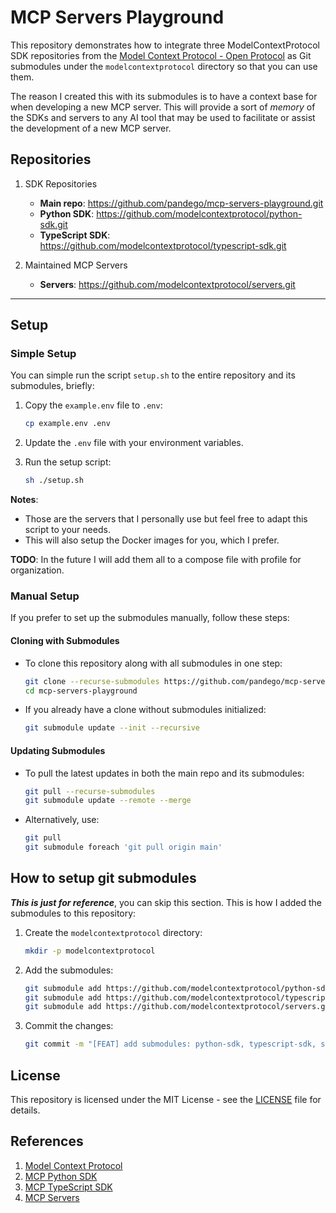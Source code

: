 # MCP Servers Playground

This repository demonstrates how to integrate three ModelContextProtocol SDK repositories from the [Model Context Protocol - Open Protocol](https://modelcontextprotocol.io/introduction) as Git submodules under the `modelcontextprotocol` directory so that you can use them.

The reason I created this with its submodules is to have a context base for when developing a new MCP server. This will provide a sort of *memory* of the SDKs and servers to any AI tool that may be used to facilitate or assist the development of a new MCP server.

## Repositories

1. SDK Repositories
    - **Main repo**: https://github.com/pandego/mcp-servers-playground.git
    - **Python SDK**: https://github.com/modelcontextprotocol/python-sdk.git
    - **TypeScript SDK**: https://github.com/modelcontextprotocol/typescript-sdk.git

2. Maintained MCP Servers
    - **Servers**: https://github.com/modelcontextprotocol/servers.git

---

## Setup

### Simple Setup

You can simple run the script `setup.sh` to the entire repository and its submodules, briefly:

1. Copy the `example.env` file to `.env`:
    ```bash
    cp example.env .env
    ```

2. Update the `.env` file with your environment variables.

3. Run the setup script:

    ```bash
    sh ./setup.sh
    ```

**Notes**:
- Those are the servers that I personally use but feel free to adapt this script to your needs.
- This will also setup the Docker images for you, which I prefer.

**TODO**: In the future I will add them all to a compose file with profile for organization.

### Manual Setup

If you prefer to set up the submodules manually, follow these steps:

#### Cloning with Submodules

- To clone this repository along with all submodules in one step:

    ```bash
    git clone --recurse-submodules https://github.com/pandego/mcp-servers-playground.git
    cd mcp-servers-playground
    ```

- If you already have a clone without submodules initialized:

    ```bash
    git submodule update --init --recursive
    ```

#### Updating Submodules

- To pull the latest updates in both the main repo and its submodules:

    ```bash
    git pull --recurse-submodules
    git submodule update --remote --merge
    ```

- Alternatively, use:

    ```bash
    git pull
    git submodule foreach 'git pull origin main'
    ```

## How to setup git submodules

***This is just for reference***, you can skip this section. This is how I added the submodules to this repository:

1. Create the `modelcontextprotocol` directory:

    ```bash
    mkdir -p modelcontextprotocol
    ```

2. Add the submodules:

    ```bash
    git submodule add https://github.com/modelcontextprotocol/python-sdk.git modelcontextprotocol/python-sdk
    git submodule add https://github.com/modelcontextprotocol/typescript-sdk.git modelcontextprotocol/typescript-sdk
    git submodule add https://github.com/modelcontextprotocol/servers.git modelcontextprotocol/servers
    ```

3. Commit the changes:

    ```bash
    git commit -m "[FEAT] add submodules: python-sdk, typescript-sdk, servers"
    ```

## License

This repository is licensed under the MIT License - see the [LICENSE](LICENSE) file for details.

## References

1. [Model Context Protocol](https://github.com/modelcontextprotocol)
2. [MCP Python SDK](https://github.com/modelcontextprotocol/python-sdk)
3. [MCP TypeScript SDK](https://github.com/modelcontextprotocol/typescript-sdk)
4. [MCP Servers](https://github.com/modelcontextprotocol/servers)
